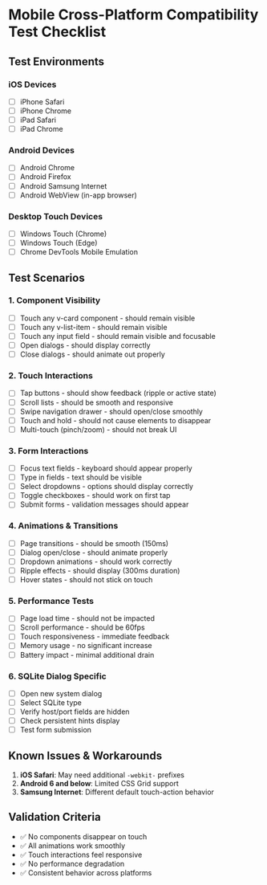 # Mobile Cross-Platform Compatibility Test Checklist

## Test Environments

### iOS Devices
- [ ] iPhone Safari
- [ ] iPhone Chrome
- [ ] iPad Safari
- [ ] iPad Chrome

### Android Devices
- [ ] Android Chrome
- [ ] Android Firefox
- [ ] Android Samsung Internet
- [ ] Android WebView (in-app browser)

### Desktop Touch Devices
- [ ] Windows Touch (Chrome)
- [ ] Windows Touch (Edge)
- [ ] Chrome DevTools Mobile Emulation

## Test Scenarios

### 1. Component Visibility
- [ ] Touch any v-card component - should remain visible
- [ ] Touch any v-list-item - should remain visible
- [ ] Touch any input field - should remain visible and focusable
- [ ] Open dialogs - should display correctly
- [ ] Close dialogs - should animate out properly

### 2. Touch Interactions
- [ ] Tap buttons - should show feedback (ripple or active state)
- [ ] Scroll lists - should be smooth and responsive
- [ ] Swipe navigation drawer - should open/close smoothly
- [ ] Touch and hold - should not cause elements to disappear
- [ ] Multi-touch (pinch/zoom) - should not break UI

### 3. Form Interactions
- [ ] Focus text fields - keyboard should appear properly
- [ ] Type in fields - text should be visible
- [ ] Select dropdowns - options should display correctly
- [ ] Toggle checkboxes - should work on first tap
- [ ] Submit forms - validation messages should appear

### 4. Animations & Transitions
- [ ] Page transitions - should be smooth (150ms)
- [ ] Dialog open/close - should animate properly
- [ ] Dropdown animations - should work correctly
- [ ] Ripple effects - should display (300ms duration)
- [ ] Hover states - should not stick on touch

### 5. Performance Tests
- [ ] Page load time - should not be impacted
- [ ] Scroll performance - should be 60fps
- [ ] Touch responsiveness - immediate feedback
- [ ] Memory usage - no significant increase
- [ ] Battery impact - minimal additional drain

### 6. SQLite Dialog Specific
- [ ] Open new system dialog
- [ ] Select SQLite type
- [ ] Verify host/port fields are hidden
- [ ] Check persistent hints display
- [ ] Test form submission

## Known Issues & Workarounds
1. **iOS Safari**: May need additional `-webkit-` prefixes
2. **Android 6 and below**: Limited CSS Grid support
3. **Samsung Internet**: Different default touch-action behavior

## Validation Criteria
- ✅ No components disappear on touch
- ✅ All animations work smoothly
- ✅ Touch interactions feel responsive
- ✅ No performance degradation
- ✅ Consistent behavior across platforms